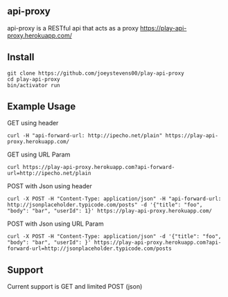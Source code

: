 ## api-proxy
api-proxy is a RESTful api that acts as a proxy 
https://play-api-proxy.herokuapp.com/

## Install

```
git clone https://github.com/joeystevens00/play-api-proxy
cd play-api-proxy
bin/activator run
```


## Example Usage

GET using header

` curl -H "api-forward-url: http://ipecho.net/plain" https://play-api-proxy.herokuapp.com/ `

GET using URL Param

` curl https://play-api-proxy.herokuapp.com?api-forward-url=http://ipecho.net/plain `

POST with Json using header

` curl -X POST -H "Content-Type: application/json" -H "api-forward-url: http://jsonplaceholder.typicode.com/posts" -d '{"title": "foo", "body": "bar", "userId": 1}' https://play-api-proxy.herokuapp.com/ `

POST with Json using URL Param

` curl -X POST -H "Content-Type: application/json" -d '{"title": "foo", "body": "bar", "userId": }' https://play-api-proxy.herokuapp.com?api-forward-url=http://jsonplaceholder.typicode.com/posts `

## Support
Current support is GET and limited POST  (json)


